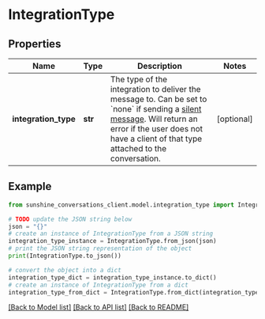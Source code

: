 # IntegrationType


## Properties

Name | Type | Description | Notes
------------ | ------------- | ------------- | -------------
**integration_type** | **str** | The type of the integration to deliver the message to. Can be set to &#x60;none&#x60; if sending a [silent message](https://developer.zendesk.com/documentation/conversations/messaging-platform/programmable-conversations/sending-messages/#silent-messages). Will return an error if the user does not have a client of that type attached to the conversation.  | [optional] 

## Example

```python
from sunshine_conversations_client.model.integration_type import IntegrationType

# TODO update the JSON string below
json = "{}"
# create an instance of IntegrationType from a JSON string
integration_type_instance = IntegrationType.from_json(json)
# print the JSON string representation of the object
print(IntegrationType.to_json())

# convert the object into a dict
integration_type_dict = integration_type_instance.to_dict()
# create an instance of IntegrationType from a dict
integration_type_from_dict = IntegrationType.from_dict(integration_type_dict)
```
[[Back to Model list]](../README.md#documentation-for-models) [[Back to API list]](../README.md#documentation-for-api-endpoints) [[Back to README]](../README.md)


